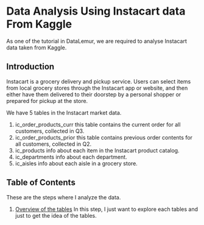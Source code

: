 # Data Analysis Using Instacart data From Kaggle
As one of the tutorial in DataLemur, we are required to analyse Instacart data taken from Kaggle.

## Introduction
Instacart is a grocery delivery and pickup service. Users can select items from local grocery stores through the Instacart app or website, and then either have them delivered to their doorstep by a personal shopper or prepared for pickup at the store.

We have 5 tables in the Instacart market data.
1. ic_order_products_curr
   this table contains the current order for all customers, collected in Q3.
3. ic_order_products_prior
   this table contains previous order contents for all customers, collected in Q2.
4. ic_products
   info about each item in the Instacart product catalog.
5. ic_departments
   info about each department.
6. ic_aisles
   info about each aisle in a grocery store.

## Table of Contents
These are the steps where I analyze the data.

1. [Overview of the tables](explore.sql)
   In this step, I just want to explore each tables and just to get the idea of the tables.
